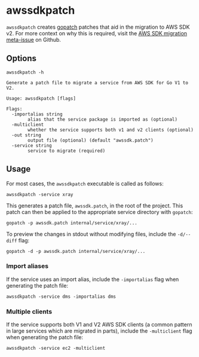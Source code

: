 # awssdkpatch

`awssdkpatch` creates [gopatch](https://github.com/uber-go/gopatch) patches that aid in the migration to AWS SDK v2.
For more context on why this is required, visit the [AWS SDK migration meta-issue](https://github.com/hashicorp/terraform-provider-aws/issues/32976) on Github.

## Options

```console
awssdkpatch -h
```

```
Generate a patch file to migrate a service from AWS SDK for Go V1 to V2.

Usage: awssdkpatch [flags]

Flags:
  -importalias string
        alias that the service package is imported as (optional)
  -multiclient
        whether the service supports both v1 and v2 clients (optional)
  -out string
        output file (optional) (default "awssdk.patch")
  -service string
        service to migrate (required)
```

## Usage

For most cases, the `awssdkpatch` executable is called as follows:

```console
awssdkpatch -service xray
```

This generates a patch file, `awssdk.patch`, in the root of the project.
This patch can then be applied to the appropriate service directory with `gopatch`:

```console
gopatch -p awssdk.patch internal/service/xray/...
```

To preview the changes in stdout without modifying files, include the `-d/--diff` flag:

```console
gopatch -d -p awssdk.patch internal/service/xray/...
```

### Import aliases

If the service uses an import alias, include the `-importalias` flag when generating the patch file:

```console
awssdkpatch -service dms -importalias dms
```

### Multiple clients

If the service supports both V1 and V2 AWS SDK clients (a common pattern in large services which are migrated in parts), include the `-multiclient` flag when generating the patch file:

```console
awssdkpatch -service ec2 -multiclient
```
